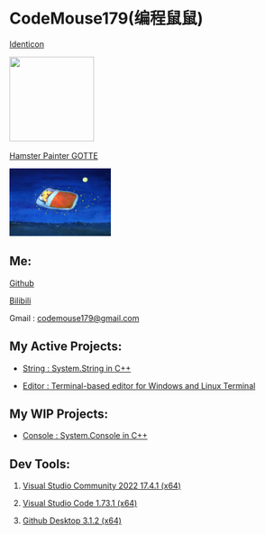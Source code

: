 # CodeMouse179(编程鼠鼠)

[Identicon](http://identicon.net/)

<img src="https://github.com/identicons/CodeMouse179.png" width="150" height="150"/>

[Hamster Painter GOTTE](https://www.hamgotte.com/)

<img src="https://github.com/CodeMouse179/CodeMouse179/blob/main/img/sleeping%20mouse.png" width="180" height="120">

## Me:

[Github](https://github.com/CodeMouse179)

[Bilibili](https://space.bilibili.com/3461577785215838)

Gmail : codemouse179@gmail.com

## My Active Projects:

* [String : System.String in C++](https://github.com/CodeMouse179/String)

* [Editor : Terminal-based editor for Windows and Linux Terminal](https://github.com/CodeMouse179/Editor)

## My WIP Projects:

* [Console : System.Console in C++](https://github.com/CodeMouse179/Console)

## Dev Tools:

1. [Visual Studio Community 2022 17.4.1 (x64)](https://visualstudio.microsoft.com/)

1. [Visual Studio Code 1.73.1 (x64)](https://code.visualstudio.com/)

1. [Github Desktop 3.1.2 (x64)](https://desktop.github.com/)